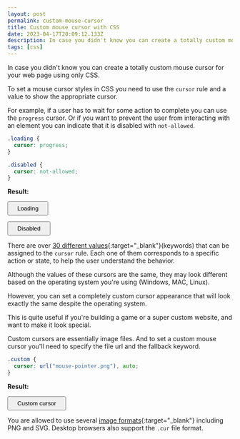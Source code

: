 ```yaml
---
layout: post
permalink: custom-mouse-cursor
title: Custom mouse cursor with CSS
date: 2023-04-17T20:09:12.133Z
description: In case you didn't know you can create a totally custom mouse cursor for your web page using only CSS.
tags: [css]
---
```


In case you didn't know you can create a totally custom mouse cursor for your web page using only CSS.

To set a mouse cursor styles in CSS you need to use the `cursor` rule and a value to show the appropriate cursor.

For example, if a user has to wait for some action to complete you can use the `progress` cursor. Or if you want to prevent the user from interacting with an element you can indicate that it is disabled with `not-allowed`.

```css
.loading {
  cursor: progress;
}

.disabled {
  cursor: not-allowed;
}
```

**Result:**
<style>button{padding: 6px 20px}</style>

<button style="cursor: progress;">Loading</button>

<button style="cursor: not-allowed;">Disabled</button>

There are over [30 different values](https://developer.mozilla.org/en-US/docs/Web/CSS/cursor#values){:target="_blank"}(keywords) that can be assigned to the `cursor` rule. Each one of them corresponds to a specific action or state, to help the user understand the behavior.

Although the values of these cursors are the same, they may look different based on the operating system you're using (Windows, MAC, Linux).

However, you can set a completely custom cursor appearance that will look exactly the same despite the operating system.

This is quite useful if you're building a game or a super custom website, and want to make it look special.

Custom cursors are essentially image files. And to set a custom mouse cursor you'll need to specify the file url and the fallback keyword.

```css
.custom {
  cursor: url("mouse-pointer.png"), auto;
}
```

**Result:**

<button style="cursor: url('/images/misc/mouse-pointer.png'), auto;">Custom cursor</button>

You are allowed to use several [image formats](https://developer.mozilla.org/en-US/docs/Web/CSS/cursor#supported_image_file_formats){:target="_blank"} including PNG and SVG. Desktop browsers also support the `.cur` file format.
